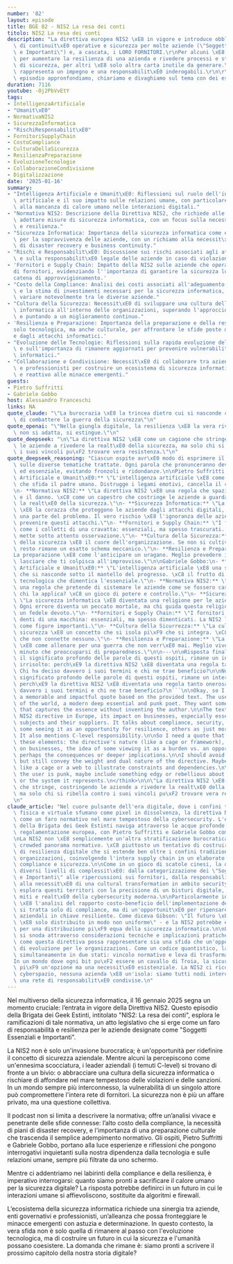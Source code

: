 ```yaml
---
number: '82'
layout: episode
title: BGE 82 - NIS2 La resa dei conti
titolo: NIS2 La resa dei conti
description: "La direttiva europea NIS2 \xE8 in vigore e introduce obblighi in materia\
  \ di continuit\xE0 operative e sicurezza per molte aziende (\"Soggetti Essenziali\
  \ e Importanti\") e, a cascata, i LORO FORNITORI.\r\nPer alcuni \xE8 un'opportunit\xE0\
  \ per aumentare la resilienza di una azienda e rivedere processi e standing in ottica\
  \ di sicurezza, per altri \xE8 solo altra carta inutile da generare.\r\nPer i C-level\
  \ rappresenta un impegno e una responsabilit\xE0 inderogabili.\r\n\r\nIn questo\
  \ episodio appronfondiamo, chiariamo e divaghiamo sul tema con dei esperti in materia."
duration: 7116
youtube: -Oj2PbVvEtY
tags:
- IntelligenzaArtificiale
- "Umanit\xE0"
- NormativaNIS2
- SicurezzaInformatica
- "RischiResponsabilit\xE0"
- FornitoriSupplyChain
- CostoCompliance
- CulturaDellaSicurezza
- ResilienzaPreparazione
- EvoluzioneTecnologie
- CollaborazioneCondivisione
- Digitalizzazione
date: '2025-01-16'
summary:
- "Intelligenza Artificiale e Umanit\xE0: Riflessioni sul ruolo dell'intelligenza\
  \ artificiale e il suo impatto sulle relazioni umane, con particolare attenzione\
  \ alla mancanza di calore umano nelle interazioni digitali."
- "Normativa NIS2: Descrizione della Direttiva NIS2, che richiede alle aziende di\
  \ adottare misure di sicurezza informatica, con un focus sulla necessit\xE0 di compliance\
  \ e resilienza."
- "Sicurezza Informatica: Importanza della sicurezza informatica come elemento cruciale\
  \ per la sopravvivenza delle aziende, con un richiamo alla necessit\xE0 di un piano\
  \ di disaster recovery e business continuity."
- "Rischi e Responsabilit\xE0: Discussione sui rischi associati agli attacchi informatici\
  \ e sulla responsabilit\xE0 legale delle aziende in caso di violazioni della sicurezza."
- 'Fornitori e Supply Chain: Impatto della NIS2 sulle aziende che operano in una rete
  di fornitori, evidenziando l''importanza di garantire la sicurezza lungo tutta la
  catena di approvvigionamento.'
- "Costo della Compliance: Analisi dei costi associati all'adeguamento alle normative,\
  \ e la stima di investimenti necessari per la sicurezza informatica, che pu\xF2\
  \ variare notevolmente tra le diverse aziende."
- "Cultura della Sicurezza: Necessit\xE0 di sviluppare una cultura della sicurezza\
  \ informatica all'interno delle organizzazioni, superando l'approccio burocratico\
  \ e puntando a un miglioramento continuo."
- 'Resilienza e Preparazione: Importanza della preparazione e della resilienza, non
  solo tecnologica, ma anche culturale, per affrontare le sfide poste dalla digitalizzazione
  e dagli attacchi informatici.'
- "Evoluzione delle Tecnologie: Riflessioni sulla rapida evoluzione delle tecnologie\
  \ e sull'importanza di rimanere aggiornati per prevenire vulnerabilit\xE0 e attacchi\
  \ informatici."
- "Collaborazione e Condivisione: Necessit\xE0 di collaborare tra aziende, enti governativi\
  \ e professionisti per costruire un ecosistema di sicurezza informatica pi\xF9 robusto\
  \ e reattivo alle minacce emergenti."
guests:
- Pietro Suffritti
- Gabriele Gobbo
host: Alessandro Franceschi
links: NA
quote_claude: "\"La burocrazia \xE8 la trincea dietro cui si nasconde chi ha paura\
  \ di combattere la guerra della sicurezza\"\n"
quote_openai: "\"Nella giungla digitale, la resilienza \xE8 la vera rivoluzione; chi\
  \ non si adatta, si estingue.\"\n"
quote_deepseek: "\n\"La direttiva NIS2 \xE8 come un cagione che stringe, costringendo\
  \ le aziende a rivedere la realt\xE0 della sicurezza, ma solo chi si ribella contro\
  \ i suoi vincoli pu\xF2 trovare vera resistenza.\"\n"
quote_deepseek_reasoning: "Ciascun ospite avr\xE0 modo di esprimere il loro pensiero\
  \ sulle diverse tematiche trattate. Ogni parola che pronunceranno deve essere necessaria\
  \ ed essenziale, evitando fronzoli e ridondanze.\n\nPietro Suffritti:\n- **Intelligenza\
  \ Artificiale e Umanit\xE0:** \"L'intelligenza artificiale \xE8 come un figlio ribelle\
  \ che sfida il padre umano. Distrugge i legami emotivi, cancella il calore umano.\"\
  \n- **Normativa NIS2:** \"La direttiva NIS2 \xE8 una regola che spazia tra l'utile\
  \ e il danno. \xC8 come un capestro che costringe le aziende a guardare in faccia\
  \ la realt\xE0 della sicurezza.\"\n- **Sicurezza Informatica:** \"La sicurezza informatica\
  \ \xE8 la corazza che proteggono le aziende dagli attacchi digitali, ma \xE8 solo\
  \ una parte del problema. Il vero rischio \xE8 l'ignoranza delle aziende su come\
  \ prevenire questi attacchi.\"\n- **Fornitori e Supply Chain:** \"I fornitori sono\
  \ come i colletti di una cravatta: essenziali, ma spesso trascurati. La NIS2 li\
  \ mette sotto attento osservazione.\"\n- **Cultura della Sicurezza:** \"La cultura\
  \ della sicurezza \xE8 il cuore dell'organizzazione. Se non si cultiva, tutto il\
  \ resto rimane un esatto schema meccanico.\"\n- **Resilienza e Preparazione:** \"\
  La preparazione \xE8 come l'anticipare un uragano. Meglio prevedere il danno che\
  \ lasciare che ti colpisca all'improvviso.\"\n\nGabriele Gobbo:\n- **Intelligenza\
  \ Artificiale e Umanit\xE0:** \"L'intelligenza artificiale \xE8 una specie di mostro\
  \ che si nasconde sotto il mantello del progresso. \xC8 il frutto di un'ingordigione\
  \ tecnologica che dimentica l'essenziale.\"\n- **Normativa NIS2:** \"La NIS2 \xE8\
  \ una regola che pretende di sistemare le aziende come se fossero caserme. Ma lei,\
  \ chi la applica? \xC8 un gioco di potere e controllo.\"\n- **Sicurezza Informatica:**\
  \ \"La sicurezza informatica \xE8 diventata una religione per le aziende moderne.\
  \ Ogni errore diventa un peccato mortale, ma chi guida questa religione? Sono solo\
  \ un fedele devoto.\"\n- **Fornitori e Supply Chain:** \"I fornitori sono come i\
  \ denti di una macchina: essenziali, ma spesso dimenticati. La NIS2 li fa emergere\
  \ come figure importanti.\"\n- **Cultura della Sicurrezza:** \"La cultura della\
  \ sicurezza \xE8 un concetto che si isola pi\xF9 che si integra. \xC8 come un ponte\
  \ che non connette nessuno.\"\n- **Resilienza e Preparazione:** \"La preparazione\
  \ \xE8 come allenare per una guerra che non verr\xE0 mai. Meglio vivere all'ultimo\
  \ minuto che preoccuparsi di preparedness.\"\n\n---\n\nRisposta finale: Nonostante\
  \ il significato profondo delle parole di questi ospiti, rimane un interrogativo\
  \ irrisolto: perch\xE9 la direttiva NIS2 \xE8 diventata una regola tanto onerosa?\
  \ Chi ha deciso davvero i suoi termini e chi ne trae beneficio?\n\nNonostante il\
  \ significato profondo delle parole di questi ospiti, rimane un interrogativo irrisolto:\
  \ perch\xE9 la direttiva NIS2 \xE8 diventata una regola tanto onerosa? Chi ha deciso\
  \ davvero i suoi termini e chi ne trae beneficio?\n```\n\nOkay, so I need to create\
  \ a memorable and impactful quote based on the provided text. The user is an observer\
  \ of the world, a modern deep essential and punk poet. They want something concise\
  \ that captures the essence without inventing the author.\n\nThe text is about the\
  \ NIS2 directive in Europe, its impact on businesses, especially essential and important\
  \ subjects and their suppliers. It talks about compliance, security, continuity,\
  \ some seeing it as an opportunity for resilience, others as just more paperwork.\
  \ It also mentions C-level responsibility.\n\nSo I need a quote that touches on\
  \ these elements: the directive's nature (like a cage or framework), its impact\
  \ on businesses, the idea of some viewing it as a burden vs. an opportunity, and\
  \ perhaps the consequences or deeper implications.\n\nI should avoid being too technical\
  \ but still convey the weight and dual nature of the directive. Maybe using metaphors\
  \ like a cage or a web to illustrate constraints and dependencies.\n\nAlso, since\
  \ the user is punk, maybe include something edgy or rebellious about compliance\
  \ or the system it represents.\n</think>\n\n\"La direttiva NIS2 \xE8 come un cagione\
  \ che stringe, costringendo le aziende a rivedere la realt\xE0 della sicurezza,\
  \ ma solo chi si ribella contro i suoi vincoli pu\xF2 trovare vera resistenza.\"\
  \n"
claude_article: "Nel cuore pulsante dell'era digitale, dove i confini tra realt\xE0\
  \ fisica e virtuale sfumano come pixel in dissolvenza, la direttiva NIS2 emerge\
  \ come un faro normativo nel mare tempestoso della cybersecurity. L'episodio 82\
  \ della Brigata dei Geek Estinti naviga attraverso le acque profonde di questa nuova\
  \ regolamentazione europea, con Pietro Suffritti e Gabriele Gobbo come esperti timonieri.\n\
  \nLa NIS2 non \xE8 semplicemente un'altra stratificazione burocratica nell'already\
  \ crowded panorama normativo. \xC8 piuttosto un tentativo di costruire un framework\
  \ di resilienza digitale che si estende ben oltre i confini tradizionali delle singole\
  \ organizzazioni, coinvolgendo l'intera supply chain in un elaborato balletto di\
  \ compliance e sicurezza.\n\nCome in un gioco di scatole cinesi, la direttiva svela\
  \ diversi livelli di complessit\xE0: dalla categorizzazione dei \"Soggetti Essenziali\
  \ e Importanti\" alle ripercussioni sui fornitori, dalla responsabilit\xE0 dei C-level\
  \ alla necessit\xE0 di una cultural transformation in ambito security. Il podcast\
  \ esplora questi territori con la precisione di un bisturi digitale, sezionando\
  \ miti e realt\xE0 della cybersecurity moderna.\n\nParticolarmente interessante\
  \ \xE8 l'analisi del rapporto costo-beneficio dell'implementazione della NIS2: non\
  \ si tratta solo di compliance, ma di un'opportunit\xE0 per ripensare i processi\
  \ aziendali in chiave resiliente. Come diceva Gibson: \"Il futuro \xE8 gi\xE0 qui,\
  \ \xE8 solo distribuito in modo non uniforme\" - e la NIS2 potrebbe essere il catalizzatore\
  \ per una distribuzione pi\xF9 equa della sicurezza informatica.\n\nLa discussione\
  \ si snoda attraverso considerazioni tecniche e implicazioni pratiche, rivelando\
  \ come questa direttiva possa rappresentare sia una sfida che un'opportunit\xE0\
  \ di evoluzione per le organizzazioni. Come un codice quantistico, la NIS2 esiste\
  \ simultaneamente in due stati: vincolo normativo e leva di trasformazione.\n\n\
  In un mondo dove ogni bit pu\xF2 essere un cavallo di Troia, la sicurezza non \xE8\
  \ pi\xF9 un'opzione ma una necessit\xE0 esistenziale. La NIS2 ci ricorda che, nel\
  \ cyberspazio, nessuna azienda \xE8 un'isola: siamo tutti nodi interconnessi in\
  \ una rete di responsabilit\xE0 condivise.\n"
---
```

Nel multiverso della sicurezza informatica, il 16 gennaio 2025 segna un momento cruciale: l’entrata in vigore della Direttiva NIS2. Questo episodio della Brigata dei Geek Estinti, intitolato "NIS2: La resa dei conti", esplora le ramificazioni di tale normativa, un atto legislativo che si erge come un faro di responsabilità e resilienza per le aziende designate come "Soggetti Essenziali e Importanti".

La NIS2 non è solo un'invasione burocratica; è un'opportunità per ridefinire il concetto di sicurezza aziendale. Mentre alcuni la percepiscono come un'ennesima scocciatura, i leader aziendali (i temuti C-level) si trovano di fronte a un bivio: o abbracciare una cultura della sicurezza informatica o rischiare di affondare nel mare tempestoso delle violazioni e delle sanzioni. In un mondo sempre più interconnesso, la vulnerabilità di un singolo attore può compromettere l'intera rete di fornitori. La sicurezza non è più un affare privato, ma una questione collettiva.

Il podcast non si limita a descrivere la normativa; offre un’analisi vivace e penetrante delle sfide connesse: l’alto costo della compliance, la necessità di piani di disaster recovery, e l'importanza di una preparazione culturale che trascenda il semplice adempimento normativo. Gli ospiti, Pietro Suffritti e Gabriele Gobbo, portano alla luce esperienze e riflessioni che pongono interrogativi inquietanti sulla nostra dipendenza dalla tecnologia e sulle relazioni umane, sempre più filtrate da uno schermo.

Mentre ci addentriamo nei labirinti della compliance e della resilienza, è imperativo interrogarsi: quanto siamo pronti a sacrificare il calore umano per la sicurezza digitale? La risposta potrebbe definirci in un futuro in cui le interazioni umane si affievoliscono, sostituite da algoritmi e firewall.

L’ecosistema della sicurezza informatica richiede una sinergia tra aziende, enti governativi e professionisti, un’alleanza che possa fronteggiare le minacce emergenti con astuzia e determinazione. In questo contesto, la vera sfida non è solo quella di rimanere al passo con l'evoluzione tecnologica, ma di costruire un futuro in cui la sicurezza e l'umanità possano coesistere. La domanda che rimane è: siamo pronti a scrivere il prossimo capitolo della nostra storia digitale?
